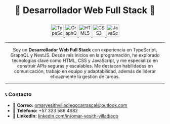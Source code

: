 # <p align="center">🚀 Desarrollador Web Full Stack 🚀</p>

<p align="center">
  <a href="https://www.typescriptlang.org/" target="_blank">
    <img src="https://cdn.jsdelivr.net/gh/devicons/devicon/icons/typescript/typescript-original.svg" alt="TypeScript" width="40" height="40"/>
  </a>
  <a href="https://graphql.org/" target="_blank">
    <img src="https://cdn.jsdelivr.net/gh/devicons/devicon/icons/graphql/graphql-plain.svg" alt="GraphQL" width="40" height="40"/>
  </a>
  <a href="https://developer.mozilla.org/en-US/docs/Web/HTML" target="_blank">
    <img src="https://cdn.jsdelivr.net/gh/devicons/devicon/icons/html5/html5-original.svg" alt="HTML5" width="40" height="40"/>
  </a>
  <a href="https://developer.mozilla.org/en-US/docs/Web/CSS" target="_blank">
    <img src="https://cdn.jsdelivr.net/gh/devicons/devicon/icons/css3/css3-original.svg" alt="CSS3" width="40" height="40"/>
  </a>
  <a href="https://developer.mozilla.org/en-US/docs/Web/JavaScript" target="_blank">
    <img src="https://cdn.jsdelivr.net/gh/devicons/devicon/icons/javascript/javascript-original.svg" alt="JavaScript" width="40" height="40"/>
  </a>
</p>

---

<p align="center">
  Soy un <strong>Desarrollador Web Full Stack</strong> con experiencia en TypeScript, GraphQL y NestJS. Desde mis inicios en la programación, he explorado tecnologías clave como HTML, CSS y JavaScript, y me especializo en construir APIs seguras y escalables. Me destacan habilidades en comunicación, trabajo en equipo y adaptabilidad, además de liderar eficazmente la gestión de tareas.
</p>

---

### 📞 Contacto

- 📧 **Correo:** [omaryesithvilladiegocarrascal@outlook.com](mailto:omaryesithvilladiegocarrascal@outlook.com)
- 📱 **Teléfono:** +57 323 586 4682
- 💼 **LinkedIn:** [linkedin.com/in/omar-yesith-villadiego](https://www.linkedin.com/in/omar-yesith-villadiego-carrascal-b68066263)
